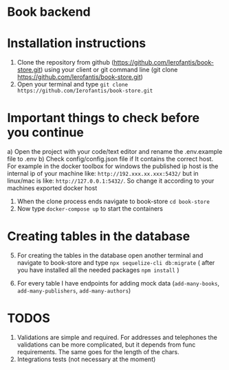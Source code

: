 # Book backend

# Installation instructions

1) Clone the repository from github (https://github.com/Ierofantis/book-store.git) using your client or git command line (git clone https://github.com/Ierofantis/book-store.git)
2) Open your terminal and type `git clone https://github.com/Ierofantis/book-store.git` 

# Important things to check before you continue

  a) Open the project with your code/text editor and rename the .env.example file to .env
  b) Check config/config.json file if It contains the correct host. For example in the docker toolbox for windows the published ip host is the internal ip of your machine like: 
  `http://192.xxx.xx.xxx:5432/` but in linux/mac is like: `http://127.0.0.1:5432/`. So change it according to your machines exported docker host

1) When the clone process ends navigate to book-store `cd book-store`
2) Now type `docker-compose up` to start the containers

# Creating tables in the database

5) For creating the tables in the database open another terminal and navigate to book-store and type `npx sequelize-cli db:migrate` ( after you have installed all the needed packages `npm install` )

6) For every table I have endpoints for adding mock data (`add-many-books`, `add-many-publishers`, `add-many-authors`)

# TODOS

1) Validations are simple and required. For addresses and telephones the validations can be more complicated, but it depends from func requirements. The same goes for the length of the chars.
2) Integrations tests (not necessary at the moment)

